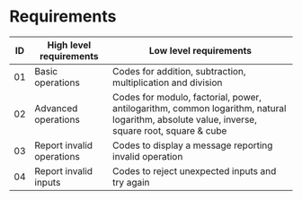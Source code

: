 # Requirements

| ID | High level requirements | Low level requirements |
| -- | ------------------------|------------------------|
| 01 | Basic operations        | Codes for addition, subtraction, multiplication and division |
| 02 | Advanced operations     | Codes for modulo, factorial, power, antilogarithm, common logarithm, natural logarithm, absolute value, inverse, square root, square & cube |
| 03 | Report invalid operations | Codes to display a message reporting invalid operation |
| 04 | Report invalid inputs   | Codes to reject unexpected inputs and try again |
